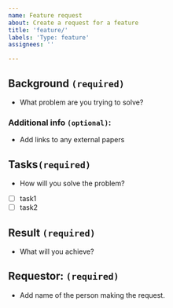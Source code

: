 ```yaml
---
name: Feature request
about: Create a request for a feature
title: 'feature/'
labels: 'Type: feature'
assignees: ''

---
```


## Background `(required)`
- What problem are you trying to solve?

### Additional info `(optional)`:
- Add links to any external papers

## Tasks`(required)`
- How will you solve the problem?
- [ ] task1
- [ ] task2

## Result `(required)`
- What will you achieve?

## Requestor: `(required)`
- Add name of the person making the request.

